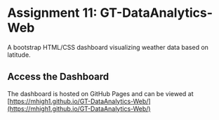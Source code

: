 # Assignment 11: GT-DataAnalytics-Web
A bootstrap HTML/CSS dashboard visualizing weather data based on latitude.

## Access the Dashboard
The dashboard is hosted on GitHub Pages and can be viewed at [https://mhigh1.github.io/GT-DataAnalytics-Web/](https://mhigh1.github.io/GT-DataAnalytics-Web/)